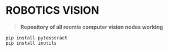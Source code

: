 # ROBOTICS VISION

> **Repository of all roomie computer vision nodes working**

```console
pip install pytesseract
pip install imutils
```